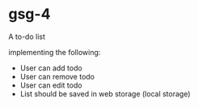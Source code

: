 # gsg-4
A to-do list

implementing the following:
- User can add todo 
- User can remove todo
- User can edit todo
- List should be saved in web storage (local storage)
